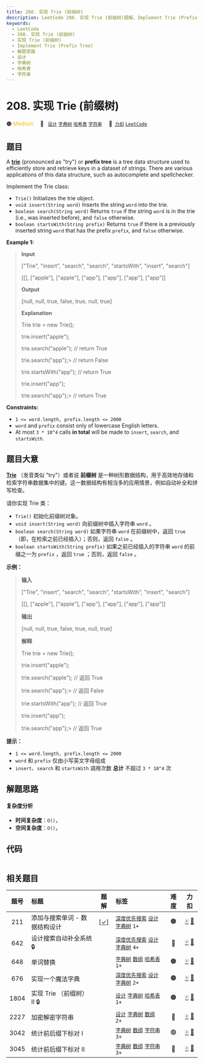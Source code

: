 ```yaml
---
title: 208. 实现 Trie (前缀树)
description: LeetCode 208. 实现 Trie (前缀树)题解，Implement Trie (Prefix Tree)，包含解题思路、复杂度分析以及完整的 JavaScript 代码实现。
keywords:
  - LeetCode
  - 208. 实现 Trie (前缀树)
  - 实现 Trie (前缀树)
  - Implement Trie (Prefix Tree)
  - 解题思路
  - 设计
  - 字典树
  - 哈希表
  - 字符串
---
```


# 208. 实现 Trie (前缀树)

🟠 <font color=#ffb800>Medium</font>&emsp; 🔖&ensp; [`设计`](/tag/design.md) [`字典树`](/tag/trie.md) [`哈希表`](/tag/hash-table.md) [`字符串`](/tag/string.md)&emsp; 🔗&ensp;[`力扣`](https://leetcode.cn/problems/implement-trie-prefix-tree) [`LeetCode`](https://leetcode.com/problems/implement-trie-prefix-tree)

## 题目

A [**trie**](https://en.wikipedia.org/wiki/Trie) (pronounced as "try") or
**prefix tree** is a tree data structure used to efficiently store and
retrieve keys in a dataset of strings. There are various applications of this
data structure, such as autocomplete and spellchecker.

Implement the Trie class:

  * `Trie()` Initializes the trie object.
  * `void insert(String word)` Inserts the string `word` into the trie.
  * `boolean search(String word)` Returns `true` if the string `word` is in the trie (i.e., was inserted before), and `false` otherwise.
  * `boolean startsWith(String prefix)` Returns `true` if there is a previously inserted string `word` that has the prefix `prefix`, and `false` otherwise.



**Example 1:**

> 
> 
> 
> 
> 
> **Input**
> 
> ["Trie", "insert", "search", "search", "startsWith", "insert", "search"]
> 
> [[], ["apple"], ["apple"], ["app"], ["app"], ["app"], ["app"]]
> 
> **Output**
> 
> [null, null, true, false, true, null, true]
> 
> 
> 
> **Explanation**
> 
> Trie trie = new Trie();
> 
> trie.insert("apple");
> 
> trie.search("apple");   // return True
> 
> trie.search("app");> 
>  // return False
> 
> trie.startsWith("app"); // return True
> 
> trie.insert("app");
> 
> trie.search("app");> 
>  // return True

**Constraints:**

  * `1 <= word.length, prefix.length <= 2000`
  * `word` and `prefix` consist only of lowercase English letters.
  * At most `3 * 10^4` calls **in total** will be made to `insert`, `search`, and `startsWith`.


## 题目大意

**[Trie](https://baike.baidu.com/item/字典树/9825209?fr=aladdin)** （发音类似
"try"）或者说 **前缀树** 是一种树形数据结构，用于高效地存储和检索字符串数据集中的键。这一数据结构有相当多的应用情景，例如自动补全和拼写检查。

请你实现 Trie 类：

  * `Trie()` 初始化前缀树对象。
  * `void insert(String word)` 向前缀树中插入字符串 `word` 。
  * `boolean search(String word)` 如果字符串 `word` 在前缀树中，返回 `true`（即，在检索之前已经插入）；否则，返回 `false` 。
  * `boolean startsWith(String prefix)` 如果之前已经插入的字符串 `word` 的前缀之一为 `prefix` ，返回 `true` ；否则，返回 `false` 。



**示例：**

> 
> 
> 
> 
> 
> **输入**
> 
> ["Trie", "insert", "search", "search", "startsWith", "insert", "search"]
> 
> [[], ["apple"], ["apple"], ["app"], ["app"], ["app"], ["app"]]
> 
> **输出**
> 
> [null, null, true, false, true, null, true]
> 
> 
> 
> **解释**
> 
> Trie trie = new Trie();
> 
> trie.insert("apple");
> 
> trie.search("apple");   // 返回 True
> 
> trie.search("app");> 
>  // 返回 False
> 
> trie.startsWith("app"); // 返回 True
> 
> trie.insert("app");
> 
> trie.search("app");> 
>  // 返回 True
> 
> 



**提示：**

  * `1 <= word.length, prefix.length <= 2000`
  * `word` 和 `prefix` 仅由小写英文字母组成
  * `insert`、`search` 和 `startsWith` 调用次数 **总计** 不超过 `3 * 10^4` 次


## 解题思路

#### 复杂度分析

- **时间复杂度**：`O()`，
- **空间复杂度**：`O()`，

## 代码

```javascript

```

## 相关题目

<!-- prettier-ignore -->
| 题号 | 标题 | 题解 | 标签 | 难度 | 力扣 |
| :------: | :------ | :------: | :------ | :------: | :------: |
| 211 | 添加与搜索单词 - 数据结构设计 | [[✓]](/problem/0211.md) |  [`深度优先搜索`](/tag/depth-first-search.md) [`设计`](/tag/design.md) [`字典树`](/tag/trie.md) `1+` | 🟠 | [🀄️](https://leetcode.cn/problems/design-add-and-search-words-data-structure) [🔗](https://leetcode.com/problems/design-add-and-search-words-data-structure) |
| 642 | 设计搜索自动补全系统 🔒 |  |  [`深度优先搜索`](/tag/depth-first-search.md) [`设计`](/tag/design.md) [`字典树`](/tag/trie.md) `4+` | 🔴 | [🀄️](https://leetcode.cn/problems/design-search-autocomplete-system) [🔗](https://leetcode.com/problems/design-search-autocomplete-system) |
| 648 | 单词替换 |  |  [`字典树`](/tag/trie.md) [`数组`](/tag/array.md) [`哈希表`](/tag/hash-table.md) `1+` | 🟠 | [🀄️](https://leetcode.cn/problems/replace-words) [🔗](https://leetcode.com/problems/replace-words) |
| 676 | 实现一个魔法字典 |  |  [`深度优先搜索`](/tag/depth-first-search.md) [`设计`](/tag/design.md) [`字典树`](/tag/trie.md) `2+` | 🟠 | [🀄️](https://leetcode.cn/problems/implement-magic-dictionary) [🔗](https://leetcode.com/problems/implement-magic-dictionary) |
| 1804 | 实现 Trie （前缀树） II 🔒 |  |  [`设计`](/tag/design.md) [`字典树`](/tag/trie.md) [`哈希表`](/tag/hash-table.md) `1+` | 🟠 | [🀄️](https://leetcode.cn/problems/implement-trie-ii-prefix-tree) [🔗](https://leetcode.com/problems/implement-trie-ii-prefix-tree) |
| 2227 | 加密解密字符串 |  |  [`设计`](/tag/design.md) [`字典树`](/tag/trie.md) [`数组`](/tag/array.md) `2+` | 🔴 | [🀄️](https://leetcode.cn/problems/encrypt-and-decrypt-strings) [🔗](https://leetcode.com/problems/encrypt-and-decrypt-strings) |
| 3042 | 统计前后缀下标对 I |  |  [`字典树`](/tag/trie.md) [`数组`](/tag/array.md) [`字符串`](/tag/string.md) `3+` | 🟢 | [🀄️](https://leetcode.cn/problems/count-prefix-and-suffix-pairs-i) [🔗](https://leetcode.com/problems/count-prefix-and-suffix-pairs-i) |
| 3045 | 统计前后缀下标对 II |  |  [`字典树`](/tag/trie.md) [`数组`](/tag/array.md) [`字符串`](/tag/string.md) `3+` | 🔴 | [🀄️](https://leetcode.cn/problems/count-prefix-and-suffix-pairs-ii) [🔗](https://leetcode.com/problems/count-prefix-and-suffix-pairs-ii) |